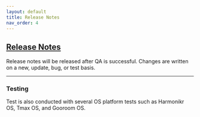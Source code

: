 ```yaml
---
layout: default
title: Release Notes
nav_order: 4
---
```






## [Release Notes](https://github.com/hanssak/OpenNetLink/releases)

Release notes will be released after QA is successful.
Changes are written on a new, update, bug, or test basis.

--- 

### Testing
Test is also conducted with several OS platform tests such as Harmonikr OS, Tmax OS, and Gooroom OS. 


